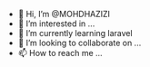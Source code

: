 - 👋 Hi, I’m @MOHDHAZIZI
- 👀 I’m interested in ...
- 🌱 I’m currently learning laravel
- 💞️ I’m looking to collaborate on ...
- 📫 How to reach me ...

<!---
MOHDHAZIZI/MOHDHAZIZI is a ✨ special ✨ repository because its `README.md` (this file) appears on your GitHub profile.
You can click the Preview link to take a look at your changes.
--->
